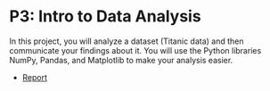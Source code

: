 # P3: Intro to Data Analysis
In this project, you will analyze a dataset (Titanic data) and then communicate your findings about it. You will use the Python libraries NumPy, Pandas, and Matplotlib to make your analysis easier.
* [Report](https://github.com/gtraskas/Udacity/blob/master/Data%20Analyst%20Nanodegree/P3_Intro_to_Data_Analysis/Titanic_Data_Analysis/Titanic.ipynb)
